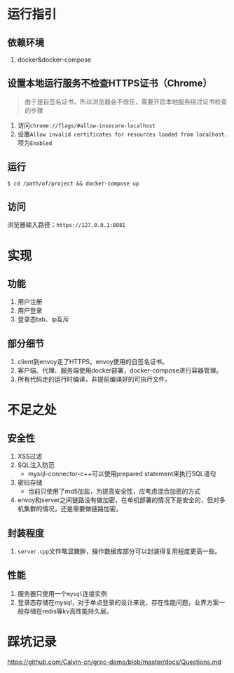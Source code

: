 # 运行指引
## 依赖环境
1. docker&docker-compose

## 设置本地运行服务不检查HTTPS证书（Chrome）
> 由于是自签名证书，所以浏览器会不信任，需要开启本地服务绕过证书检查的步骤
1. 访问`chrome://flags/#allow-insecure-localhost`
2. 设置`Allow invalid certificates for resources loaded from localhost.`项为`Enabled`

## 运行
```
$ cd /path/of/project && docker-compose up
```

## 访问
浏览器输入路径：`https://127.0.0.1:8081`

# 实现
## 功能
1. 用户注册
2. 用户登录
3. 登录态tab、ip互斥

## 部分细节
1. client到envoy走了HTTPS，envoy使用的自签名证书。
2. 客户端、代理、服务端使用docker部署，docker-compose进行容器管理。
3. 所有代码走的运行时编译，非提前编译好的可执行文件。

# 不足之处
## 安全性
1. XSS过滤
2. SQL注入防范
   - mysql-connector-c++可以使用prepared statement来执行SQL语句
3. 密码存储
   - 当前只使用了md5加盐，为提高安全性，应考虑混合加密的方式
4. envoy和server之间链路没有做加密，在单机部署的情况下是安全的，但对多机集群的情况，还是需要做链路加密。
    
## 封装程度
1. `server.cpp`文件略显臃肿，操作数据库部分可以封装得复用程度更高一些。

## 性能
1. 服务器只使用一个`mysql`连接实例
2. 登录态存储在mysql，对于单点登录的设计来说，存在性能问题，业界方案一般存储在redis等kv高性能持久层。

# 踩坑记录
https://github.com/Calvin-cn/grpc-demo/blob/master/docs/Questions.md